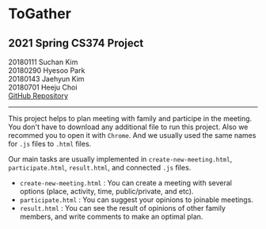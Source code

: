 # ToGather
## 2021 Spring CS374 Project

20180111 Suchan Kim  
20180290 Hyesoo Park  
20180143 Jaehyun Kim  
20180701 Heeju Choi  
[GitHub Repository](https://somnium421.github.io/ToGather/index.html)

----
This project helps to plan meeting with family and participe in the meeting. You don't have to download any additional file to run this project. Also we recommed you to open it with ```Chrome```. And we usually used the same names for ```.js``` files to ```.html``` files.

Our main tasks are usually implemented in ```create-new-meeting.html```, ```participate.html```, ```result.html```, and connected ```.js``` files.

- ```create-new-meeting.html``` : You can create a meeting with several options (place, activity, time, public/private, and etc).
- ```participate.html``` : You can suggest your opinions to joinable meetings. 
- ```result.html``` : You can see the result of opinions of other family members, and write comments to make an optimal plan.
